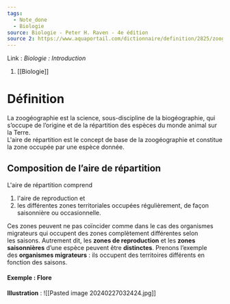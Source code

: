 ```yaml
---
tags:
  - Note_done
  - Biologie
source: Biologie - Peter H. Raven - 4e édition
source 2: https://www.aquaportail.com/dictionnaire/definition/2825/zoogeographie
---
```


Link :
_Biologie : Introduction_
1. [[Biologie]]

# Définition
La zoogéographie est la science, sous-discipline de la biogéographie, qui s’occupe de l’origine et de la répartition des espèces du monde animal sur la Terre. 
\
L'aire de répartition est le concept de base de la zoogéographie et constitue la zone occupée par une espèce donnée. 
## Composition de l’aire de répartition 
L'aire de répartition comprend 
1. l'aire de reproduction et 
2. les différentes zones territoriales occupées régulièrement, de façon saisonnière ou occasionnelle. 

Ces zones peuvent ne pas coïncider comme dans le cas des organismes migrateurs qui occupent des zones complètement différentes selon les saisons. Autrement dit, les **zones de reproduction** et les **zones saisonnières** d’une espèce peuvent être **distinctes**. Prenons l’exemple des **organismes migrateurs** : ils occupent des territoires différents en fonction des saisons.

#### Exemple : Flore
**Illustration** : ![[Pasted image 20240227032424.jpg]]